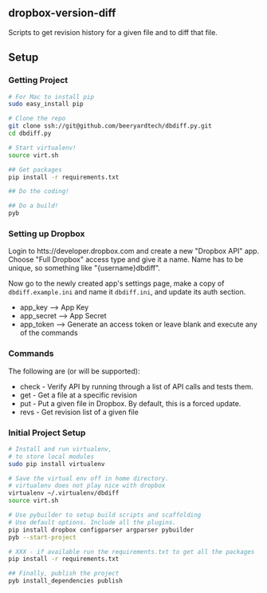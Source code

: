 ## dropbox-version-diff
Scripts to get revision history for a given file and to diff that file.

## Setup
### Getting Project
```sh
# For Mac to install pip
sudo easy_install pip

# Clone the repo
git clone ssh://git@github.com/beeryardtech/dbdiff.py.git
cd dbdiff.py

# Start virtualenv!
source virt.sh

## Get packages
pip install -r requirements.txt

## Do the coding!

## Do a build!
pyb
```

### Setting up Dropbox
Login to htts://developer.dropbox.com and create a new "Dropbox API" app. Choose "Full Dropbox" access type and give it a name. Name has to be unique, so something like "{username}dbdiff". 

Now go to the newly created app's settings page, make a copy of `dbdiff.example.ini` and name it `dbdiff.ini`, and update its auth section. 

- app_key --> App Key
- app_secret --> App Secret
- app_token --> Generate an access token or leave blank and execute any of the commands

### Commands

The following are (or will be supported):

- check - Verify API by running through a list of API calls and tests them.
- get - Get a file at a specific revision
- put - Put a given file in Dropbox. By default, this is a forced update.
- revs - Get revision list of a given file

### Initial Project Setup
```sh
# Install and run virtualenv,
# to store local modules
sudo pip install virtualenv

# Save the virtual env off in home directory.
# virtualenv does not play nice with dropbox
virtualenv ~/.virtualenv/dbdiff
source virt.sh

# Use pybuilder to setup build scripts and scaffolding
# Use default options. Include all the plugins.
pip install dropbox configparser argparser pybuilder
pyb --start-project

# XXX - if available run the requirements.txt to get all the packages
pip install -r requirements.txt

## Finally, publish the project
pyb install_dependencies publish
```
